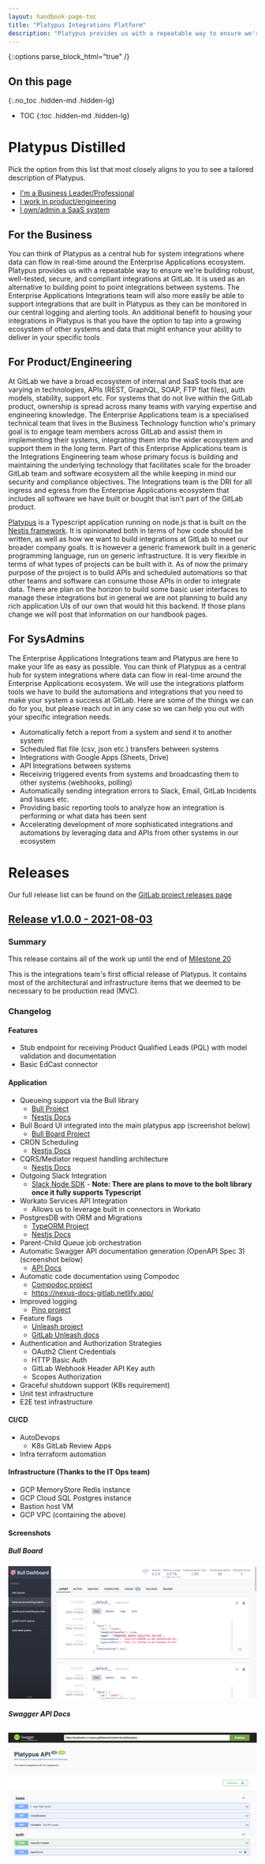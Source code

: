 ```yaml
---
layout: handbook-page-toc
title: "Platypus Integrations Platform"
description: "Platypus provides us with a repeatable way to ensure we're building robust, well-tested, secure, and compliant integrations at GitLab."
---
```


{::options parse_block_html="true" /}

<link rel="stylesheet" type="text/css" href="/stylesheets/biztech.css" />

## On this page
{:.no_toc .hidden-md .hidden-lg}

- TOC
{:toc .hidden-md .hidden-lg}

# Platypus Distilled
Pick the option from this list that most closely aligns to you to see a tailored description of Platypus.

- [I'm a Business Leader/Professional](#for-the-business)
- [I work in product/engineering](#for-productengineering)
- [I own/admin a SaaS system](#for-sysadmins)

## For the Business
You can think of Platypus as a central hub for system integrations where data can flow in real-time around the Enterprise Applications ecosystem.
Platypus provides us with a repeatable way to ensure we're building robust, well-tested, secure, and compliant integrations at GitLab. It is used as an alternative to building
point to point integrations between systems.
The Enterprise Applications Integrations team will also more easily be able to support integrations that are built in Platypus as they can be monitored in our central logging and alerting tools.
An additional benefit to housing your integrations in Platypus is that you have the option to tap into a growing ecosystem of other systems and data that might enhance your ability to deliver in your specific tools

## For Product/Engineering
At GitLab we have a broad ecosystem of internal and SaaS tools that are varying in technologies, APIs (REST, GraphQL, SOAP, FTP flat files), auth models, stability, support etc. For systems that do not live within the GitLab product, ownership is spread across many teams with varying expertise and engineering knowledge. The Enterprise Applications team is a specialised technical team that lives in the Business Technology function who's primary goal is to engage team members across GitLab and assist them in implementing their systems, integrating them into the wider ecosystem and support them in the long term. Part of this Enterprise Applications team is the Integrations Engineering team whose primary focus is building and maintaining the underlying technology that facilitates scale for the broader GitLab team and software ecosystem all the while keeping in mind our security and compliance objectives. The Integrations team is the DRI for all ingress and egress from the Enterprise Applications ecosystem that includes all software we have built or bought that isn't part of the GitLab product.

[Platypus](https://gitlab.com/gitlab-com/business-technology/enterprise-apps/integrations/platypus) is a Typescript application running on node.js that is built on the [Nestjs framework](https://nestjs.com/). It is opinionated both in terms of how code should be written, as well as how we want to build integrations at GitLab to meet our broader company goals. It is however a generic framework built in a generic programming language, run on generic infrastructure. It is very flexible in terms of what types of projects can be built with it. As of now the primary purpose of the project is to build APIs and scheduled automations so that other teams and software can consume those APIs in order to integrate data. There are plan on the horizon to build some basic user interfaces to manage these integrations but in general we are not planning to build any rich application UIs of our own that would hit this backend. If those plans change we will post that information on our handbook pages.

## For SysAdmins
The Enterprise Applications Integrations team and Platypus are here to make your life as easy as possible. You can think of Platypus as a central hub for system integrations where data can flow in real-time around the Enterprise Applications ecosystem. We will use the integrations platform tools we have to build the automations and integrations that you need to make your
system a success at GitLab. Here are some of the things we can do for you, but please reach out in any case so we can help you out with your specific integration needs.
- Automatically fetch a report from a system and send it to another system
- Scheduled flat file (csv, json etc.) transfers between systems
- Integrations with Google Apps (Sheets, Drive)
- API Integrations between systems
- Receiving triggered events from systems and broadcasting them to other systems (webhooks, polling)
- Automatically sending integration errors to Slack, Email, GitLab Incidents and Issues etc.
- Providing basic reporting tools to analyze how an integration is performing or what data has been sent
- Accelerating development of more sophisticated integrations and automations by leveraging data and APIs from other systems in our ecosystem

# Releases
Our full release list can be found on the [GitLab project releases page](https://gitlab.com/gitlab-com/business-technology/enterprise-apps/integrations/platypus/-/releases)

## [Release v1.0.0 - 2021-08-03](https://gitlab.com/gitlab-com/business-technology/enterprise-apps/integrations/platypus/-/releases/v1.0.0)
### Summary
This release contains all of the work up until the end of [Milestone 20](https://gitlab.com/groups/gitlab-com/-/milestones/512)

This is the integrations team's first official release of Platypus. It contains most of the architectural and infrastructure items that we deemed to be necessary to be production read (MVC).

### Changelog
#### Features
- Stub endpoint for receiving Product Qualified Leads (PQL) with model validation and documentation
- Basic EdCast connector

#### Application
- Queueing support via the Bull library
    - [Bull Project](https://github.com/OptimalBits/bull)
    - [Nestjs Docs](https://docs.nestjs.com/techniques/queues#queues)
- Bull Board UI integrated into the main platypus app (screenshot below)
    - [Bull Board Project](https://github.com/felixmosh/bull-board)
- CRON Scheduling
    - [Nestjs Docs](https://docs.nestjs.com/techniques/task-scheduling#task-scheduling)
- CQRS/Mediator request handling architecture
    - [Nestjs Docs](https://docs.nestjs.com/recipes/cqrs#cqrs)
- Outgoing Slack Integration
    - [Slack Node SDK](https://github.com/slackapi/node-slack-sdk) - **Note: There are plans to move to the bolt library once it fully supports Typescript**
- Workato Services API Integration
    - Allows us to leverage built in connectors in Workato
- PostgresDB with ORM and Migrations
    - [TypeORM Project](https://typeorm.io/#/)
    - [Nestjs Docs](https://docs.nestjs.com/recipes/sql-typeorm#sql-typeorm)
- Parent-Child Queue job orchestration
- Automatic Swagger API documentation generation (OpenAPI Spec 3) (screenshot below)
    - [API Docs](https://production.ci.nexus.gitlabenvironment.cloud/docs/static/index.html)
- Automatic code documentation using Compodoc
    - [Compodoc project](https://compodoc.app/)
    - https://nexus-docs-gitlab.netlify.app/
- Improved logging
    - [Pino project](https://github.com/pinojs/pino)
- Feature flags
    - [Unleash project](https://docs.getunleash.io/)
    - [GitLab Unleash docs](https://docs.gitlab.com/ee/operations/feature_flags.html)
- Authentication and Authorization Strategies
    - OAuth2 Client Credentials
    - HTTP Basic Auth
    - GitLab Webhook Header API Key auth
    - Scopes Authorization
- Graceful shutdown support (K8s requirement)
- Unit test infrastructure
- E2E test infrastructure

#### CI/CD
- AutoDevops
    - K8s GitLab Review Apps
- Infra terraform automation

#### Infrastructure (Thanks to the IT Ops team)
- GCP MemoryStore Redis instance
- GCP Cloud SQL Postgres instance
- Bastion host VM
- GCP VPC (containing the above)

#### Screenshots
##### Bull Board
![Bull Board Screenshot](./images/bull-board.png)

##### Swagger API Docs
![Swagger API Docs](./images/swagger.png)
---
